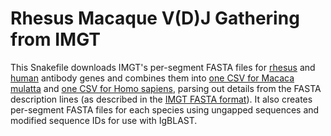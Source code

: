 # Rhesus Macaque V(D)J Gathering from IMGT

This Snakefile downloads IMGT's per-segment FASTA files for [rhesus] and
[human] antibody genes and combines them into
[one CSV for Macaca mulatta](output/Macaca_mulatta.csv) and
[one CSV for Homo sapiens](output/Homo_sapiens.csv), parsing out details from
the FASTA description lines (as described in the [IMGT FASTA format]).  It also
creates per-segment FASTA files for each species using ungapped sequences and
modified sequence IDs for use with IgBLAST.

[IMGT FASTA format]: https://www.imgt.org/IMGTindex/Fasta.php
[rhesus]: http://www.imgt.org/download/V-QUEST/IMGT_V-QUEST_reference_directory/Macaca_mulatta/IG
[human]: http://www.imgt.org/download/V-QUEST/IMGT_V-QUEST_reference_directory/Homo_sapiens/IG
